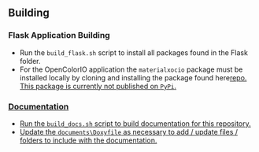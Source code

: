 ## Building

### Flask Application Building

- Run the `build_flask.sh` script to install all packages found in the Flask folder.
- For the OpenColorIO application the `materialxocio` package must be installed locally by cloning and installing the package found
here<a href="https://github.com/kwokcb/materialxocio.git">repo. This package is currently not published on `PyPi`.

### Documentation

- Run the `build_docs.sh` script to build documentation for this repository.
- Update the `documents\Doxyfile` as necessary to add / update files / folders to include
with the documentation.
